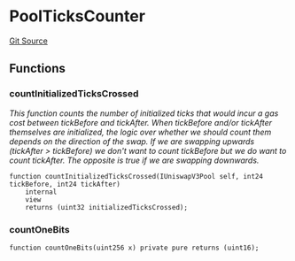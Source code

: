 # PoolTicksCounter
[Git Source](https://github.com/KYRDTeam/ilo-contracts/blob/efdd1e09c11736c5cee1dacbdd6c598f078eeaec/src/libraries/PoolTicksCounter.sol)


## Functions
### countInitializedTicksCrossed

*This function counts the number of initialized ticks that would incur a gas cost between tickBefore and tickAfter.
When tickBefore and/or tickAfter themselves are initialized, the logic over whether we should count them depends on the
direction of the swap. If we are swapping upwards (tickAfter > tickBefore) we don't want to count tickBefore but we do
want to count tickAfter. The opposite is true if we are swapping downwards.*


```solidity
function countInitializedTicksCrossed(IUniswapV3Pool self, int24 tickBefore, int24 tickAfter)
    internal
    view
    returns (uint32 initializedTicksCrossed);
```

### countOneBits


```solidity
function countOneBits(uint256 x) private pure returns (uint16);
```

